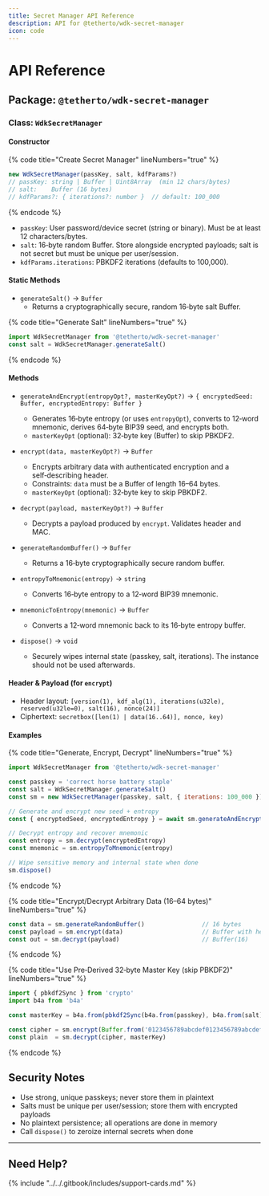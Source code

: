 ```yaml
---
title: Secret Manager API Reference
description: API for @tetherto/wdk-secret-manager
icon: code
---
```


# API Reference

## Package: `@tetherto/wdk-secret-manager`

### Class: `WdkSecretManager`

#### Constructor

{% code title="Create Secret Manager" lineNumbers="true" %}
```javascript
new WdkSecretManager(passKey, salt, kdfParams?)
// passKey: string | Buffer | Uint8Array  (min 12 chars/bytes)
// salt:    Buffer (16 bytes)
// kdfParams?: { iterations?: number }  // default: 100_000
```
{% endcode %}

- `passKey`: User password/device secret (string or binary). Must be at least 12 characters/bytes.
- `salt`: 16‑byte random Buffer. Store alongside encrypted payloads; salt is not secret but must be unique per user/session.
- `kdfParams.iterations`: PBKDF2 iterations (defaults to 100,000).

#### Static Methods

- `generateSalt()` → `Buffer`
  - Returns a cryptographically secure, random 16‑byte salt Buffer.

{% code title="Generate Salt" lineNumbers="true" %}
```javascript
import WdkSecretManager from '@tetherto/wdk-secret-manager'
const salt = WdkSecretManager.generateSalt()
```
{% endcode %}

#### Methods

- `generateAndEncrypt(entropyOpt?, masterKeyOpt?)` → `{ encryptedSeed: Buffer, encryptedEntropy: Buffer }`
  - Generates 16‑byte entropy (or uses `entropyOpt`), converts to 12‑word mnemonic, derives 64‑byte BIP39 seed, and encrypts both.
  - `masterKeyOpt` (optional): 32‑byte key (Buffer) to skip PBKDF2.

- `encrypt(data, masterKeyOpt?)` → `Buffer`
  - Encrypts arbitrary data with authenticated encryption and a self‑describing header.
  - Constraints: `data` must be a Buffer of length 16–64 bytes.
  - `masterKeyOpt` (optional): 32‑byte key to skip PBKDF2.

- `decrypt(payload, masterKeyOpt?)` → `Buffer`
  - Decrypts a payload produced by `encrypt`. Validates header and MAC.

- `generateRandomBuffer()` → `Buffer`
  - Returns a 16‑byte cryptographically secure random buffer.

- `entropyToMnemonic(entropy)` → `string`
  - Converts 16‑byte entropy to a 12‑word BIP39 mnemonic.

- `mnemonicToEntropy(mnemonic)` → `Buffer`
  - Converts a 12‑word mnemonic back to its 16‑byte entropy buffer.

- `dispose()` → `void`
  - Securely wipes internal state (passkey, salt, iterations). The instance should not be used afterwards.

#### Header & Payload (for `encrypt`)

- Header layout: `[version(1), kdf_alg(1), iterations(u32le), reserved(u32le=0), salt(16), nonce(24)]`
- Ciphertext: `secretbox([len(1) | data(16..64)], nonce, key)`

#### Examples

{% code title="Generate, Encrypt, Decrypt" lineNumbers="true" %}
```javascript
import WdkSecretManager from '@tetherto/wdk-secret-manager'

const passkey = 'correct horse battery staple'
const salt = WdkSecretManager.generateSalt()
const sm = new WdkSecretManager(passkey, salt, { iterations: 100_000 })

// Generate and encrypt new seed + entropy
const { encryptedSeed, encryptedEntropy } = await sm.generateAndEncrypt()

// Decrypt entropy and recover mnemonic
const entropy = sm.decrypt(encryptedEntropy)
const mnemonic = sm.entropyToMnemonic(entropy)

// Wipe sensitive memory and internal state when done
sm.dispose()
```
{% endcode %}

{% code title="Encrypt/Decrypt Arbitrary Data (16–64 bytes)" lineNumbers="true" %}
```javascript
const data = sm.generateRandomBuffer()                // 16 bytes
const payload = sm.encrypt(data)                      // Buffer with header + ciphertext
const out = sm.decrypt(payload)                       // Buffer(16)
```
{% endcode %}

{% code title="Use Pre‑Derived 32‑byte Master Key (skip PBKDF2)" lineNumbers="true" %}
```javascript
import { pbkdf2Sync } from 'crypto'
import b4a from 'b4a'

const masterKey = b4a.from(pbkdf2Sync(b4a.from(passkey), b4a.from(salt), 100_000, 32, 'sha256'))

const cipher = sm.encrypt(Buffer.from('0123456789abcdef0123456789abcdef'), masterKey)
const plain  = sm.decrypt(cipher, masterKey)
```
{% endcode %}

## Security Notes

- Use strong, unique passkeys; never store them in plaintext
- Salts must be unique per user/session; store them with encrypted payloads
- No plaintext persistence; all operations are done in memory
- Call `dispose()` to zeroize internal secrets when done

***

## Need Help?

{% include "../../.gitbook/includes/support-cards.md" %}

